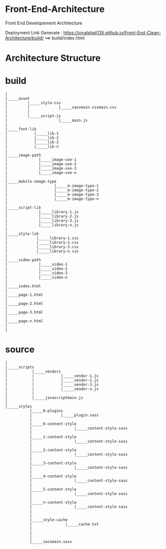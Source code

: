 # Front-End-Architecture
Front End Developement Architecture

Deployment Link Generate : https://joyalshaji135.github.io/Front-End-Clean-Architecture/build/
==> build/index.html

# Architecture Structure
# build
    |
    |_____asset
    |         |_____style-css
    |         |             |_____sassmain.cssmain.css
    |         |
    |         |_____script-js          
    |                       |_____main.js
    |
    |_____font-lib
    |            |_____lib-1
    |            |_____lib-2
    |            |_____lib-3
    |            |_____lib-n
    |
    |_____image-path
    |              |_____image-use-1
    |              |_____image-use-2
    |              |_____image-use-3
    |              |_____image-use-n
    |
    |_____mobile-image-type
    |                     |_____m-image-type-1
    |                     |_____m-image-type-2
    |                     |_____m-image-type-3
    |                     |_____m-image-type-n
    |
    |_____script-lib
    |              |_____library-1.js
    |              |_____library-2.js
    |              |_____library-3.js
    |              |_____library-n.js
    |
    |_____style-lib
    |             |_____library-1.css
    |             |_____library-2.css
    |             |_____library-3.css
    |             |_____library-n.css
    |
    |_____video-path
    |              |_____video-1
    |              |_____video-2 
    |              |_____video-3
    |              |_____video-n
    |
    |_____index.html
    |
    |_____page-1.html
    |
    |_____page-2.html
    |
    |_____page-3.html
    |
    |_____page-n.html
    |
    |
# source
    |
    |_____scripts
    |           |_____vendors
    |           |            |_____vendor-1.js
    |           |            |_____vendor-2.js
    |           |            |_____vendor-3.js
    |           |            |_____vendor-n.js
    |           |
    |           |_____javascriptmain.js
    |
    |_____styles
               |_____0-plugins
               |             |_____plugin.sass
               |
               |_____0-content-style
               |                   |_____content-style-sass 
               |
               |_____1-content-style
               |                   |_____content-style-sass
               |
               |_____2-content-style
               |                   |_____content-style-sass
               |
               |_____3-content-style
               |                   |_____content-style-sass
               |
               |_____4-content-style
               |                   |_____content-style-sass
               |
               |_____5-content-style
               |                   |_____content-style-sass
               |
               |_____n-content-style
               |                   |_____content-style-sass
               |
               |
               |_____style-cache
               |               |_____cache.txt
               |
               |
               |
               |_____sassmain.sass